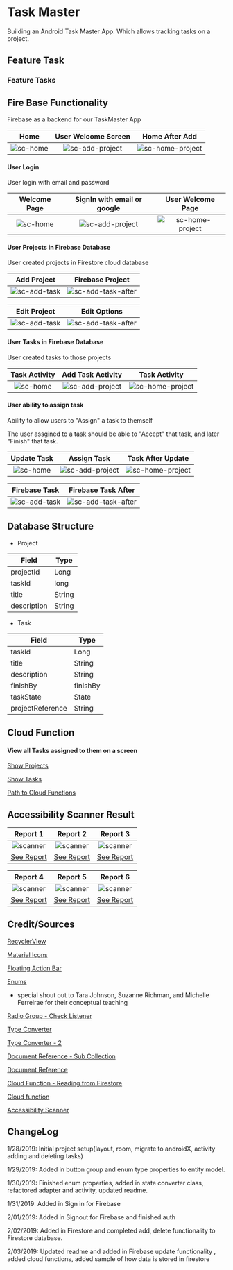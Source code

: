 # Task Master
Building an Android Task Master App. Which allows tracking tasks on a project.

## Feature Task

### Feature Tasks


## Fire Base Functionality

Firebase as a backend for our TaskMaster App

Home          |  User Welcome Screen |  Home After Add
:-------------------------:|:-------------------------: | :--------------------------------:
![sc-home](assets/firebase-add-project.png)  |  ![sc-add-project](assets/firebase-addproject1.png) | ![sc-home-project](assets/firebase-addproject2.png)

#### User Login 

User login with email and password

Welcome Page          |  SignIn with email or google |  User Welcome Page
:-------------------------:|:-------------------------: | :--------------------------------:
![sc-home](assets/firebase-signin1.png)  |  ![sc-add-project](assets/firebase-signin2.png) | ![sc-home-project](assets/firebase-signin3.png)

#### User Projects in Firebase Database

User created projects in Firestore cloud database

Add Project          |  Firebase Project
:-------------------------:|:-------------------------:
![sc-add-task](assets/firebase-addproject1.png)  |  ![sc-add-task-after](assets/firebase-snip-project.PNG)

Edit Project          |  Edit Options
:-------------------------:|:-------------------------:
![sc-add-task](assets/firebase-projectedit.png)  |  ![sc-add-task-after](assets/firebase-projectedit2.png)

#### User Tasks in Firebase Database

User created tasks to those projects

Task Activity          | Add Task Activity |  Task Activity
:-------------------------:|:-------------------------: | :--------------------------------:
![sc-home](assets/firebase-add-task.png)  |  ![sc-add-project](assets/firebase-addtask1.png) | ![sc-home-project](assets/firebase-addtask2.png)

#### User ability to assign task

Ability to allow users to "Assign" a task to themself

The user assgined to a task should be able to "Accept" that task, and later "Finish" that task. 

Update Task          |  Assign Task |  Task After Update
:-------------------------:|:-------------------------: | :--------------------------------:
![sc-home](assets/firebase-updatetask.png)  |  ![sc-add-project](assets/firebase-updatetask2.png) | ![sc-home-project](assets/firebase-updatetask3.png)

Firebase Task          |  Firebase Task After
:-------------------------:|:-------------------------:
![sc-add-task](assets/firebase-snip-task.PNG)  |  ![sc-add-task-after](assets/firebase-snip-task2.PNG)

## Database Structure

* Project

|  Field |  Type    |
|-------------|------------|
| projectId  | Long  |
| taskId | long |
| title | String |
| description  | String |


* Task

|  Field      |  Type      |
|-------------|------------|
| taskId  | Long  |
| title | String  |
| description | String |
| finishBy   | finishBy |
| taskState | State |
| projectReference | String |

## Cloud Function

#### View all Tasks assigned to them on a screen

[Show Projects](https://us-central1-taskmaster-9484b.cloudfunctions.net/showCollections)

[Show Tasks](https://us-central1-taskmaster-9484b.cloudfunctions.net/getAllTasks)

[Path to Cloud Functions](/cloud-functions)

## Accessibility Scanner Result

Report 1          |  Report 2 |  Report 3
:-------------------------:|:-------------------------: | :--------------------------------:
![scanner](assets/scanner-result.png)  |  ![scanner](assets/scanner-result1.png) | ![scanner](assets/scanner-result2.png)
[See Report](assets/accessibility-report/report.txt)  |  [See Report](assets/accessibility-report/report2.txt) | [See Report](assets/accessibility-report/report3.txt)

Report 4          |  Report 5 |  Report 6
:-------------------------:|:-------------------------: | :--------------------------------:
![scanner](assets/scanner-result3.png)  |  ![scanner](assets/scanner-result4.png) | ![scanner](assets/scanner-result5.png)
[See Report](assets/accessibility-report/report4.txt)  |  [See Report](assets/accessibility-report/report5.txt) | [See Report](assets/accessibility-report/report6.txt)
## Credit/Sources 
[RecyclerView](https://code.tutsplus.com/tutorials/getting-started-with-recyclerview-and-cardview-on-android--cms-23465)

[Material Icons](http://google.github.io/material-design-icons/)

[Floating Action Bar](https://guides.codepath.com/android/floating-action-buttons)

[Enums](https://javarevisited.blogspot.com/2011/08/enum-in-java-example-tutorial.html) 
 * special shout out to Tara Johnson, Suzanne Richman, and Michelle Ferreirae for their conceptual teaching
 
 [Radio Group - Check Listener](https://stackoverflow.com/questions/18536195/android-oncheckedchanged-for-radiogroup)
 
 [Type Converter](https://stackoverflow.com/questions/47435686/room-orm-enum-type-converter-error)
 
 [Type Converter - 2](https://stackoverflow.com/questions/44498616/android-architecture-components-using-enums)
 
 [Document Reference - Sub Collection](https://stackoverflow.com/questions/47514419/how-to-add-subcollection-to-a-document-in-firebase-cloud-firestore)
 
 [Document Reference](https://codelabs.developers.google.com/codelabs/firestore-android/#6)
 
 [Cloud Function - Reading from Firestore](https://stackoverflow.com/questions/48375904/read-data-from-cloud-firestore-with-firebase-cloud-function/49516133#49516133)
 
 [Cloud function](https://firebase.google.com/docs/functions/functions-and-firebase#cloud_functions_for_firebase)
 
 [Accessibility Scanner](https://developer.android.com/guide/topics/ui/accessibility/)
 
 ## ChangeLog
 
 1/28/2019: Initial project setup(layout, room, migrate to androidX, activity adding and deleting tasks)
 
 1/29/2019: Added in button group and enum type properties to entity model. 
 
 1/30/2019: Finished enum properties, added in state converter class, refactored adapter and activity, updated readme.
 
 1/31/2019: Added in Sign in for Firebase
 
 2/01/2019: Added in Signout for Firebase and finished auth
 
 2/02/2019: Added in Firestore and completed add, delete functionality to Firestore database. 
 
 2/03/2019: Updated readme and added in Firebase update functionality , added cloud functions, added sample of how data is stored in firestore


